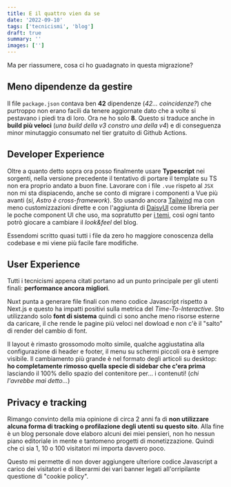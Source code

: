 ```yaml
---
title: E il quattro vien da se
date: '2022-09-10'
tags: ['tecnicismi', 'blog']
draft: true
summary: ''
images: ['']
---
```


Ma per riassumere, cosa ci ho guadagnato in questa migrazione?

## Meno dipendenze da gestire

Il file `package.json` contava ben **42** dipendenze (_42... coincidenze?_) che purtroppo non erano facili da tenere aggiornate dato che a volte si pestavano i piedi tra di loro. Ora ne ho solo **8**. Questo si traduce anche in **build più veloci** (_una build della v3 constro una della v4_) e di conseguenza minor minutaggio consumato nel tier gratuito di Github Actions.

## Developer Experience

Oltre a quanto detto sopra ora posso finalmente usare **Typescript** nei sorgenti, nella versione precedente il tentativo di portare il template su TS non era proprio andato a buon fine. Lavorare con i file `.vue` rispeto al `JSX` non mi sta dispiacendo, anche se conto di migrare i componenti a Vue più avanti (_sì, Astro è cross-framework_). Sto usando ancora [Tailwind](https://tailwindcss.com/) ma con meno customizzazioni dirette e con l'aggiunta di [DaisyUI](https://daisyui.com) come libreria per le poche component UI che uso, ma sopratutto per [i temi](https://daisyui.com/themes), così ogni tanto potrò giocare a cambiare il _look&feel_ del blog.

Essendomi scritto quasi tutti i file da zero ho maggiore conoscenza della codebase e mi viene più facile fare modifiche.

## User Experience

Tutti i tecnicismi appena citati portano ad un punto principale per gli utenti finali: **performance ancora migliori**.

Nuxt punta a generare file finali con meno codice Javascript rispetto a Next.js e questo ha impatti positivi sulla metrica del _Time-To-Interactive_. Sto utilizzando solo **font di sistema** quindi ci sono anche meno risorse esterne da caricare, il che rende le pagine più veloci nel dowload e non c'è il "salto" di render del cambio di font.

Il layout è rimasto grossomodo molto simile, qualche aggiustatina alla configurazione di header e footer, il menu su schermi piccoli ora è sempre visibile. Il cambiamento più grande è nel formato degli articoli su desktop: **ho completamente rimosso quella specie di sidebar che c'era prima** lasciando il 100% dello spazio del contenitore per... i contenuti! (_chi l'avrebbe mai detto..._)

## Privacy e tracking
Rimango convinto della mia opinione di circa 2 anni fa di **non utilizzare alcuna forma di tracking o profilazione degli utenti su questo sito**. Alla fine è un blog personale dove elaboro alcuni dei miei pensieri, non ho nessun piano editoriale in mente e tantomeno progetti di monetizzazione. Quindi che ci sia 1, 10 o 100 visitatori mi importa davvero poco.

Questo mi permette di non dover aggiungere ulteriore codice Javascript a carico dei visitatori e di liberarmi dei vari banner legati all'orripilante questione di 
"cookie policy".